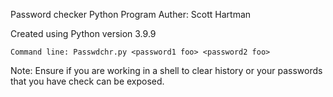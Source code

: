 Password checker Python Program
Auther: Scott Hartman


Created using Python version 3.9.9

	Command line: Passwdchr.py <password1 foo> <password2 foo>

Note:
Ensure if you are working in a shell to clear history or your passwords that you have check can be exposed.
